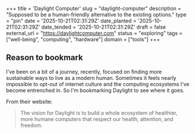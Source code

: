 +++
title = 'Daylight Computer'
slug = "daylight-computer"
description = "Supposed to be a human-friendly alternative to the existing options."
type = "pin"
date = '2025-10-21T02:31:29Z'
date_planted = '2025-10-21T02:31:29Z'
date_tended = '2025-10-21T02:31:29Z'
draft = false
external_url = "https://daylightcomputer.com"
status = "exploring"
tags = ["well-being", "computing", "hardware"]
domain = ["tools"]
+++

## Reason to bookmark

I've been on a bit of a journey, recently, focused on finding more sustainable ways to live as a modern human. Sometimes it feels nearly impossible to opt-out of internet culture and the computing ecosystems I've become entrenched in. So I'm bookmarking Daylight to see where it goes.

From their website:

> The vision for Daylight is to build a whole ecosystem of healthier, more humane computers that respect our health, attention, and freedom.
